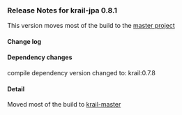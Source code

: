 ### Release Notes for krail-jpa 0.8.1

This version moves most of the build to the [master project](https://github.com/davidsowerby/krail-master)

#### Change log



#### Dependency changes

   compile dependency version changed to: krail:0.7.8

#### Detail

Moved most of the build to [krail-master](https://github.com/davidsowerby/krail-master)



